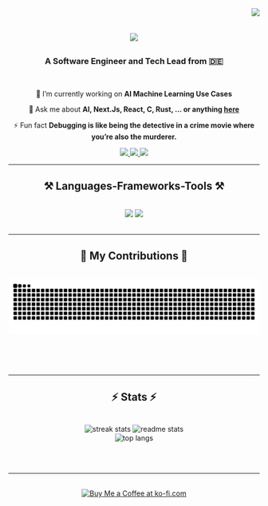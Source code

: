 <img align="right" src="https://visitor-badge.laobi.icu/badge?page_id=mhedfeld.mhedfeld" />

<h1 align="center">
    <img src="https://readme-typing-svg.herokuapp.com/?font=ByteBounce&size=35&center=true&vCenter=true&width=500&height=70&duration=4000&lines=Hi+There!+👋;+I'm+Maurice+Hedfeld!;" />
</h1>

<h3 align="center">A Software Engineer and Tech Lead from 🇩🇪</h3>

<br/>

<div align="center">
 
 🔭 I’m currently working on **AI Machine Learning Use Cases**

💬 Ask me about **AI, Next.Js, React, C, Rust, ... or anything [here](https://github.com/mhedfeld/mhedfeld/issues)**

⚡ Fun fact **Debugging is like being the detective in a crime movie where you’re also the murderer.**

 </div>
 
<div align="center"> 
  <a href="mailto:mauricehedf@gmail.com">
    <img src="https://img.shields.io/badge/Gmail-333333?style=for-the-badge&logo=gmail&logoColor=red" />
  </a>
  <a href="https://linkedin.com/in/maurice-hedfeld-1a244b298/" target="_blank">
    <img src="https://img.shields.io/badge/LinkedIn-0077B5?style=for-the-badge&logo=linkedin&logoColor=white" target="_blank" />
  </a>
  <a href="https://mhedfeld.github.io" target="_blank">
     <img src="https://img.shields.io/badge/Portfolio-FF5722?style=for-the-badge&logo=todoist&logoColor=white" target="_blank" /> <!-- sqlite, safari, google-chrome are other good icon options -->
  </a>
</div>

 <hr/>
 
<h2 align="center">⚒️ Languages-Frameworks-Tools ⚒️</h2>
<br/>
<div align="center">
    <img src="https://skillicons.dev/icons?i=react,bootstrap,mui,html,css,vscode,vim,github,figma,tailwind,git,r" />
    <img src="https://skillicons.dev/icons?i=nodejs,python,javascript,typescript,express,firebase,mongodb,supabase,c,nextjs,mysql,rust" /><br>
</div>

<br/>
<hr/>

<div align="center">
  <h2>🐍 My Contributions 🐍</h2>
  <br>
  <img alt="snake eating my contributions" src="https://raw.githubusercontent.com/mhedfeld/mhedfeld/output/github-contribution-grid-snake.svg" />
  
  <br/><br/><br/>
</div>

<hr/>

<h2 align="center">⚡ Stats ⚡</h2>
<br>
<div align=center>
  <img width=390 src="https://github-readme-streak-stats-mhedfeld.vercel.app/?user=mhedfeld&count_private=true&theme=react&border_radius=10" alt="streak stats"/>
  <img width=390 src="https://github-readme-stats-mhedfeld.vercel.app/api?username=mhedfeld&count_private=true&show_icons=true&theme=react&rank_icon=github&border_radius=10" alt="readme stats" />
  <br/>
  <img width=325 align="center" src="https://github-readme-stats-mhedfeld.vercel.app/api/top-langs/?username=mhedfeld&hide=HTML&langs_count=8&layout=compact&theme=react&border_radius=10&size_weight=0.5&count_weight=0.5&exclude_repo=github-readme-stats" alt="top langs" />
</div>

<br/><br/>

<hr/>

<br/>

<div align="center">
<a href='ko-fi.com/mhedfeld' target='_blank'><img height='64' style='border:0px;height:64px;' src='https://storage.ko-fi.com/cdn/kofi1.png?v=3' border='0' alt='Buy Me a Coffee at ko-fi.com' /></a>
</div>

<br/>
